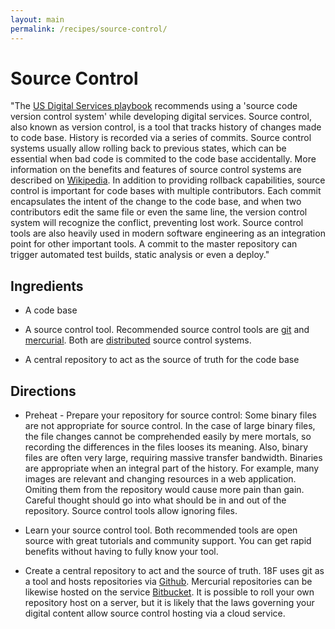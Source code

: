 ```yaml
---
layout: main
permalink: /recipes/source-control/
---
```

# Source Control

> 

"The [US Digital Services playbook](https://playbook.cio.gov) recommends using a 'source code version control system' while developing digital services. Source control, also known as version control, is a tool that tracks history of changes made to code base. History is recorded via a series of commits. Source control systems usually allow rolling back to previous states, which can be essential when bad code is commited to the code base accidentally. More information on the benefits and features of source control systems are described on [Wikipedia](https://en.wikipedia.org/wiki/Version_control).
In addition to providing rollback capabilities, source control is important for code bases with multiple contributors. Each commit encapsulates the intent of the change to the code base, and when two contributors edit the same file or even the same line, the version control system will recognize the conflict, preventing lost work.
Source control tools are also heavily used in modern software engineering as an integration point for other important tools. A commit to the master repository can trigger automated test builds, static analysis or even a deploy."


## Ingredients

  * A code base

  * A source control tool. Recommended source control tools are [git](https://git-scm.com) and [mercurial](https://mercurial.selenic.com). Both are [distributed](https://en.wikipedia.org/wiki/Distributed_version_control) source control systems.

  * A central repository to act as the source of truth for the code base


## Directions

  * Preheat - Prepare your repository for source control: Some binary files are not appropriate for source control. In the case of large binary files, the file changes cannot be comprehended easily by mere mortals, so recording the differences in the files looses its meaning. Also, binary files are often very large, requiring massive transfer bandwidth. Binaries are appropriate when an integral part of the history. For example, many images are relevant and changing resources in a web application. Omiting them from the repository would cause more pain than gain. Careful thought should go into what should be in and out of the repository. Source control tools allow ignoring files.

  * Learn your source control tool. Both recommended tools are open source with great tutorials and community support. You can get rapid benefits without having to fully know your tool.

  * Create a central repository to act and the source of truth. 18F uses git as a tool and hosts repositories via [Github](https://github.com). Mercurial repositories can be likewise hosted on the service [Bitbucket](https://bitbucket.org/). It is possible to roll your own repository host on a server, but it is likely that the laws governing your digital content allow source control hosting via a cloud service.
